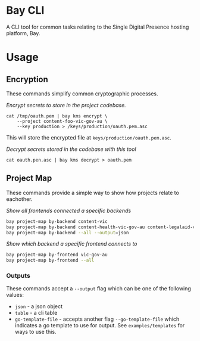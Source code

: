 # Bay CLI

A CLI tool for common tasks relating to the Single Digital Presence hosting platform, Bay.

# Usage

## Encryption

These commands simplify common cryptographic processes.

*Encrypt secrets to store in the project codebase.*
```
cat /tmp/oauth.pem | bay kms encrypt \   
    --project content-foo-vic-gov-au \
    --key production > /keys/production/oauth.pem.asc
```
This will store the encrypted file at `keys/production/oauth.pem.asc`.

*Decrypt secrets stored in the codebase with this tool*
```
cat oauth.pen.asc | bay kms decrypt > oauth.pem
```

## Project Map

These commands provide a simple way to show how projects relate to eachother.

*Show all frontends connected a specific backends*

```sh
bay project-map by-backend content-vic
bay project-map by-backend content-health-vic-gov-au content-legalaid-vic-gov-au 
bay project-map by-backend --all --output=json
```

*Show which backend a specific frontend connects to*

```sh
bay project-map by-frontend vic-gov-au 
bay project-map by-frontend --all
```

### Outputs

These commands accept a `--output` flag which can be one of the following values:

* `json` - a json object
* `table` - a cli table
* `go-template-file` - accepts another flag `--go-template-file` which indicates a go template to use for output. See `examples/templates` for ways to use this.